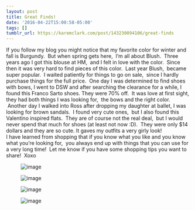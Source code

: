 ```yaml
---
layout: post
title: Great Finds!
date: '2016-04-22T15:00:58-05:00'
tags: []
tumblr_url: https://karemclark.com/post/143230094106/great-finds
---
```

If you follow my blog you might notice that my favorite color for winter and fall is Burgundy. &nbsp;But when spring gets here, &nbsp;I’m all about Blush. &nbsp;Three years ago I got this blouse at HM, &nbsp;and I felt in love with the color. &nbsp;Since then it was very hard to find pieces of this color. &nbsp;Last year Blush, &nbsp;became super popular. &nbsp;I waited patiently for things to go on sale, &nbsp;since I hardly purchase things for the full price. &nbsp;One day I was determined to find shoes with bows, I went to DSW and after searching the clearance for a while, I found this Franco Sarto shoes. They were 70% off. &nbsp;It was love at first sight, they had both things I was looking for, &nbsp;the bows and the right color. &nbsp;Another day I walked into Ross after dropping my daughter at ballet, I was looking for brown sandals. &nbsp;I found very cute ones, &nbsp;but I also found this Valentino inspired flats. &nbsp;They are of course not the real deal, &nbsp;but I would never spend that much for shoes (at least not now :D). &nbsp;They were only $14 dollars and they are so cute. It gaves my outfits a very girly look!   
I have learned from shopping that if you know what you like and you know what you’re looking for, &nbsp;you always end up with things that you can use for a very long time! &nbsp;Let me know if you have some shopping tips you want to share! &nbsp;Xoxo

<figure data-orig-width="1153" data-orig-height="1256" class="tmblr-full"><img src="https://64.media.tumblr.com/c064557fc638d8b8ad8bece046e7332e/tumblr_inline_o61wv63BKw1t4qra9_540.jpg" alt="image" data-orig-width="1153" data-orig-height="1256"></figure><figure data-orig-width="2606" data-orig-height="1860" class="tmblr-full"><img src="https://64.media.tumblr.com/4702107f30325cc29e5da71d559cda28/tumblr_inline_o61wv4CQ4F1t4qra9_540.jpg" alt="image" data-orig-width="2606" data-orig-height="1860"></figure><figure data-orig-width="2730" data-orig-height="2158" class="tmblr-full"><img src="https://64.media.tumblr.com/75362471e700ebf03053e9d8bec66640/tumblr_inline_o61wuviEWM1t4qra9_540.jpg" alt="image" data-orig-width="2730" data-orig-height="2158"></figure><figure data-orig-width="2762" data-orig-height="1626" class="tmblr-full"><img src="https://64.media.tumblr.com/95e2925cd4a6635bf7a3f55a17f60c00/tumblr_inline_o61wuzXWky1t4qra9_540.jpg" alt="image" data-orig-width="2762" data-orig-height="1626"></figure>
